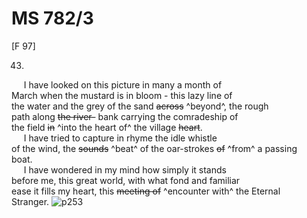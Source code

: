 # MS 782/3

[F 97]

43.

&nbsp;&nbsp;&nbsp;&nbsp;&nbsp;I have looked on this picture in many a month of \
March when the mustard is in bloom - this lazy line of \
the water and the grey of the sand ~~across~~ ^beyond^, the rough \
path along ~~the river-~~ bank carrying the comradeship of \
the field ~~in~~ ^into the heart of^ the village ~~heart~~. \
&nbsp;&nbsp;&nbsp;&nbsp;&nbsp;I have tried to capture in rhyme the idle whistle \
of the wind, the ~~sounds~~ ^beat^ of the oar-strokes ~~of~~ ^from^ a passing \
boat. \
&nbsp;&nbsp;&nbsp;&nbsp;&nbsp;I have wondered in my mind how simply it stands \
before me, this great world, with what fond and familiar \
ease it fills my heart, this ~~meeting of~~ ^encounter with^ the Eternal \
Stranger.
![p253](MS782_3-253.jpg)
